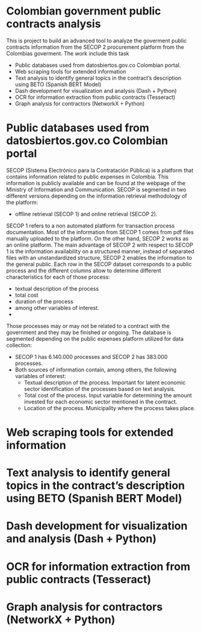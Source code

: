 # Colombian government public contracts analysis

This is project to build an advanced tool to analyze the goverment public contracts information from the SECOP 2 procurement platform from the Colombias goverment. The work include this task

 - Public databases used from datosbiertos.gov.co Colombian portal.
 - Web scraping tools for extended information
 - Text analysis to identify general topics in the contract’s description using BETO (Spanish BERT Model) 
 - Dash development for visualization and analysis (Dash + Python)
 - OCR for information extraction from public contracts (Tesseract)
 - Graph analysis for contractors (NetworkX + Python)


# Public databases used from datosbiertos.gov.co Colombian portal

SECOP (Sistema Electrónico para la Contratación Pública) is a platform that contains information related to public expenses in Colombia. This information is publicly available and can be found at the webpage of the Ministry of Information and Communication. SECOP is segmented in two different versions depending on the information retrieval methodology of the platform: 
 - offline retrieval (SECOP 1) and online retrieval (SECOP 2).

SECOP 1 refers to a non automated platform for transaction process documentation. Most of the information from SECOP 1 comes from pdf files manually uploaded to the platform. On the other hand, SECOP 2 works as an online platform. The main advantage of SECOP 2 with respect to SECOP 1 is the information availability on a structured manner, instead of separated files with an unstandardized structure, SECOP 2 enables the information to the general public.
Each row in the SECOP dataset corresponds to a public process and the different columns allow to determine different characteristics for each of those process: 
 - textual description of the process
 - total cost
 - duration of the process
 - among other variables of interest. 
 - 
Those processes may or may not be related to a contract with the government and they may be finished or ongoing. The database is segmented depending on the public expenses platform utilized for data collection: 

 - SECOP 1 has 6.140.000 processes and SECOP 2 has 383.000 processes. 
 - Both sources of information contain, among others, the following variables of interest:
    - Textual description of the process. Important for latent economic sector identification of the processes based on text analysis.
    - Total cost of the process. Input variable for determining the amount invested for each economic sector mentioned in the contract.
    - Location of the process. Municipality where the process takes place.


# Web scraping tools for extended information
 


# Text analysis to identify general topics in the contract’s description using BETO (Spanish BERT Model) 
 
 
 
# Dash development for visualization and analysis (Dash + Python)
 
 
 
# OCR for information extraction from public contracts (Tesseract)
 
 
 
 # Graph analysis for contractors (NetworkX + Python)
